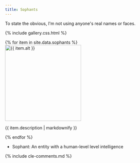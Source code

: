 ```yaml
---
title: Sophants
---
```


To state the obvious, I'm not using anyone's real names or faces. 

{% include gallery.css.html %}

<div class="gallery">
  {% for item in site.data.sophants %}
  <div class="item">
    <img src="{{ item.src }}" alt="{{ item.alt }}" width="250" />
    <p>{{ item.description | markdownify }}</p>
  </div>
  {% endfor %}
</div>


* Sophant: An entity with a human-level level intelligence

{% include cle-comments.md %}
